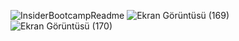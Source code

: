 ![InsiderBootcampReadme](https://github.com/user-attachments/assets/b078f22c-2f04-43a7-8d04-9b0a959799d3)
![Ekran Görüntüsü (169)](https://github.com/user-attachments/assets/72895739-5219-4263-87b2-3e158aac1bf1)
![Ekran Görüntüsü (170)](https://github.com/user-attachments/assets/e2e00e3f-0555-41b8-96c5-8fdc17b98b2c)
